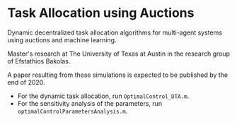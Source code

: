 # Task Allocation using Auctions
Dynamic decentralized task allocation algorithms for multi-agent systems using auctions and machine learning.

Master's research at The University of Texas at Austin in the research group of Efstathios Bakolas.

A paper resulting from these simulations is expected to be published by the end of 2020.

* For the dynamic task allocation, run `OptimalControl_DTA.m`.
* For the sensitivity analysis of the parameters, run `optimalControlParametersAnalysis.m`.

